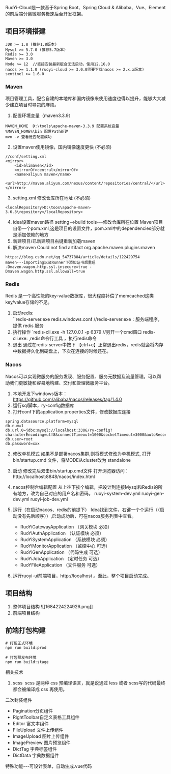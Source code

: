 RuoYi-Cloud是一款基于Spring Boot、Spring Cloud & Alibaba、Vue、Element的前后端分离微服务极速后台开发框架。
##  项目环境搭建

```
JDK >= 1.8 (推荐1.8版本)
Mysql >= 5.7.0 (推荐5.7版本)
Redis >= 3.0
Maven >= 3.0
Node >= 12  //直接安装最新版会无法启动，使用12.16.0
nacos >= 1.1.0 (ruoyi-cloud >= 3.0.0需要下载nacos >= 2.x.x版本)
sentinel >= 1.6.0
```

### Maven 
项目管理工具，配合自建的本地库和国内镜像来使用速度也得以提升，能够大大减少建立项目时导包的麻烦。

1. 配置环境变量（maven3.3.9）
```
MAVEN_HOME  D:\tools\apache-maven-3.3.9 配置系统变量
%MAVEN_HOME%\bin 配置Path新建 
mvn -v 查看是否配置成功
```

2. 设置maven使用镜像，国内镜像速度更快 (不必须)
```
//conf/setting.xml
<mirror>
    <id>alimaven</id>
    <mirrorOf>central</mirrorOf>
    <name>aliyun maven</name>
    <url>http://maven.aliyun.com/nexus/content/repositories/central/</url>
</mirror>
```

3. setting.xml 修改仓库所在地址 (不必须)
```text
<localRepository>D:\toos\apache-maven-3.6.3\repository</localRepository>
```

4. idea设置maven路径 setting-->bulid tools---修改仓库所在位置
	Maven项目自带一个pom.xml,这是项目的设置文件，pom.xml中的dependencies部分就是添加依赖的地方
5. 新建项目/已新建项目右键重新加载maven
6. 解决maven Could not find artifact org.apache.maven.plugins:maven
```
https://blog.csdn.net/qq_54737884/article/details/122429754
maven---importing以及Runner下添加证书后重启
-Dmaven.wagon.http.ssl.insecure=true -Dmaven.wagon.http.ssl.allowall=true
```

### Redis
Redis 是一个高性能的key-value数据库，很大程度补偿了memcached这类key/value存储的不足。
1. 启动redis:   
	``redis-server.exe redis.windows.conf   //redis-server.exe：服务端程序，提供 redis 服务
2. 执行操作
	`redis-cli.exe -h 127.0.0.1 -p 6379 //另开一个cmd窗口
	redis-cli.exe: ,redis命令行工具 ，执行redis命令
3. 退出
	通过在redis-server中按下 【ctrl+c】正常退出redis，redis就会将内存中数据持久化到硬盘上，下次在连接的时候还在。

### Nacos
Nacos可以实现微服务的服务发现、服务配置、服务元数据及流量管理。可以帮助我们更敏捷和容易地构建、交付和管理微服务平台。
1. 本地开发下windows版本：https://github.com/alibaba/nacos/releases/tag/1.4.0
2. 运行sql脚本，ry-config数据库
3. 打开conf下的application.properties文件，修改数据库连接
```
spring.datasource.platform=mysql
db.num=1
db.url.0=jdbc:mysql://localhost:3306/ry-config?characterEncoding=utf8&connectTimeout=1000&socketTimeout=3000&autoReconnect=true&useUnicode=true&useSSL=false&serverTimezone=UTC
db.user=root
db.password=xxx
```
2. 修改单机模式
	如果不是部署nacos集群,则将模式修改为单机模式, 打开bin/startup.cmd 文件，将MODE从cluster改为 standalone
3. 启动
	修改完后双击bin/startup.cmd文件
	打开浏览器访问：http://localhost:8848/nacos/index.html

4. nacos控制台编辑配置
	从上往下挨个编辑，把设计到连接Mysql和Redis的所有地方，改为自己对应的用户名和密码。
	ruoyi-system-dev.yml
	ruoyi-gen-dev.yml
	ruoyi-job-dev.yml


6. 运行（在启动nacos、redis的前提下）
	Idea找到文件，右键一个个运行（（启动没有先后顺序））,启动成功后，可在nacos服务列表中查看。
	-   RuoYiGatewayApplication （网关模块 必须）
	-   RuoYiAuthApplication （认证模块 必须）
	-   RuoYiSystemApplication （系统模块 必须）
	-   RuoYiMonitorApplication （监控中心 可选）
	-   RuoYiGenApplication （代码生成 可选）
	-   RuoYiJobApplication （定时任务 可选）
	-   RuoYFileApplication （文件服务 可选）
7. 运行ruoyi-ui前端项目，http://localhost 。至此，整个项目启动完成。

## 项目结构
1. 整体项目结构
![[1684224224926.png]]
2. 前端项目结构

## 前端打包构建
```
# 打包正式环境
npm run build:prod

# 打包预发布环境
npm run build:stage
```
相关技术
1.  scss ​
	scss​​​ 是两种 ​​css​​​ 预编译语言，就是说通过 ​​less​​​ 或者 ​​scss​​​ 写的代码最终都会被编译成 ​​css​​​ 再使用。


二次封装组件
- Pagination分页组件
- RightToolbar自定义表格工具组件
- Editor 富文本组件
- FileUpload 文件上传组件
- ImageUpload 图片上传组件
- ImagePreview 图片预览组件
- DictTag 字典标签组件
- DictData 字典数据组件



特殊功能---可设计表单，自动生成.vue代码